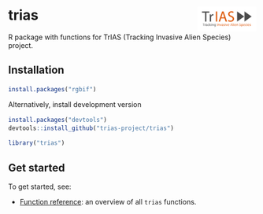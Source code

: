 # trias <img src="man/figures/trias-logo-300dpi.png" align="right" alt="" width="120">

R package with functions for TrIAS (Tracking Invasive Alien Species) project. 

## Installation

```r
install.packages("rgbif")
```

Alternatively, install development version

```r
install.packages("devtools")
devtools::install_github("trias-project/trias")
```

```r
library("trias")
```

## Get started

To get started, see:

* [Function reference](https://trias-project.github.io/trias/reference/index.html): an overview of all `trias` functions.